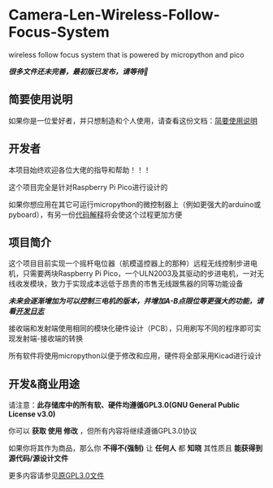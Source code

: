 # Camera-Len-Wireless-Follow-Focus-System
wireless follow focus system that is powered by micropython and pico

***很多文件还未完善，最初版已发布，请等待🌛***

## 简要使用说明
如果你是一位爱好者，并只想制造和个人使用，请查看这份文档：[简要使用说明](https://github.com/ZhongWwwHhh/Camera-Len-Wireless-Follow-Focus-System/blob/main/Documentation/Quickstart.md)

## 开发者
本项目始终欢迎各位大佬的指导和帮助！！！

这个项目完全是针对Raspberry Pi Pico进行设计的

如果你想应用在其它可运行micropython的微控制器上（例如更强大的arduino或pyboard），有另一份[代码解释](https://github.com/ZhongWwwHhh/Camera-Len-Wireless-Follow-Focus-System/blob/main/Documentation/Codeinterpretation.md)将会使这个过程更加方便

## 项目简介
这个项目目前实现一个摇杆电位器（航模遥控器上的那种）远程无线控制步进电机，只需要两块Raspberry Pi Pico，一个ULN2003及其驱动的步进电机，一对无线收发模块，致力于实现成本远低于昂贵的市售无线跟焦器的同等功能设备

***未来会逐渐增加为可以控制三电机的版本，并增加A-B点限位等更强大的功能，请看[开发日志](https://github.com/ZhongWwwHhh/Camera-Len-Wireless-Follow-Focus-System/blob/main/Documentation/Updatelog.md)***

接收端和发射端使用相同的模块化硬件设计（PCB），只用刷写不同的程序即可实现发射端-接收端的转换

所有软件将使用micropython以便于修改和应用，硬件将全部采用Kicad进行设计

## 开发&商业用途
请注意：**此存储库中的所有软、硬件均遵循GPL3.0(GNU General Public License v3.0)**

你可以 **获取 使用 修改** ，但所有内容将继续遵循GPL3.0协议

如果你将其作为商品，那么你 **不得不(强制)** 让 **任何人** 都 **知晓** 其性质且 **能获得到源代码/源设计文件**

更多内容请参见[原GPL3.0文件](https://github.com/ZhongWwwHhh/Camera-Len-Wireless-Follow-Focus-System/blob/main/LICENSE)
